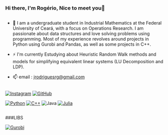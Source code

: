 ### Hi there, I'm Rogério, Nice to meet you👋



##

- 🔭 I am a undergraduate student in Industrial Mathematics at the Federal University of Ceará, with a focus on Operations Research. I am passionate about data structures and love solving problems using programming. Most of my experience revolves around projects in Python using Gurobi and Pandas, as well as some projects in C++.  



- ⚡ I'm currently Estudying about Heuristic Random Walk methods and models for simplifying equivalent linear systems (LU Decomposition and LDP).



- 📫 email : jrodriguesrg@gmail.com 

##

[![Instagram](https://img.shields.io/badge/-Instagram-E4405F?style=flat-square&logo=instagram&logoColor=white)](https://www.instagram.com/seu_usuario/)
[![GitHub](https://img.shields.io/badge/-GitHub-181717?style=flat-square&logo=github&logoColor=white)](https://github.com/jrodriguesrg)

[![Python](https://img.shields.io/badge/-Python-3776AB?style=flat-square&logo=python&logoColor=white)]()
[![C++](https://img.shields.io/badge/-C++-00599C?style=flat-square&logo=c%2B%2B&logoColor=white)]()
![Java](https://img.shields.io/badge/-Java-007396?style=flat-square&logo=java&logoColor=white)
[![Julia](https://img.shields.io/badge/-Julia-9558B2?style=flat-square&logo=java&logoColor=white)]()

##
###LIBS

[![Gurobi](https://img.shields.io/badge/-Gurobi-56AA3A?style=flat-square&logo=gurobi&logoColor=white)]()
